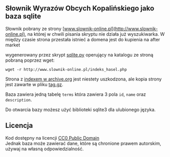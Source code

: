 ## Słownik Wyrazów Obcych Kopalińskiego jako baza sqlite

Słownik pobrany ze strony [www.slownik-online.pl](http://www.slownik-online.pl), na której
w chwili pisania skryptu nie działa już wyszukiwarka. W między czasie strona przestała
istnieć a domena jest do kupienia na after market

wygenerowany przez skrypt [sqlite.py](https://github.com/jcubic/kopalinski.sqlite/blob/master/sqlite.py) operujący na katalogu ze stroną pobraną poprzez wget:

```
wget -r http://www.slownik-online.pl/indeks_hasel.php
```

Strona z [indexem w archive.org](https://web.archive.org/web/20121115000000*/http://www.slownik-online.pl/indeks_hasel.php) jest niestety uszkodzona, ale kopia strony jest zawarte w pliku [tag.gz](https://github.com/jcubic/kopalinski.sqlite/blob/master/www.slownik-online.pl.tar.gz).

Baza zawiera jedną tabelę `terms` która zawiera 3 pola `id`, `name` oraz `description`.

Do otwarcia bazy możesz użyć biblioteki sqlite3 dla ulubionego języka.

## Licencja

Kod dostępny na licencji [CC0 Public Domain](https://creativecommons.org/share-your-work/public-domain/cc0/)<br/>
Jednak baza może zawierać dane, które są chronione prawem autorskim, używaj na własną odpowiedzialność.
